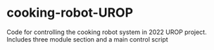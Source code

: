 # cooking-robot-UROP

Code for controlling the cooking robot system in 2022 UROP project.
Includes three module section and a main control script
